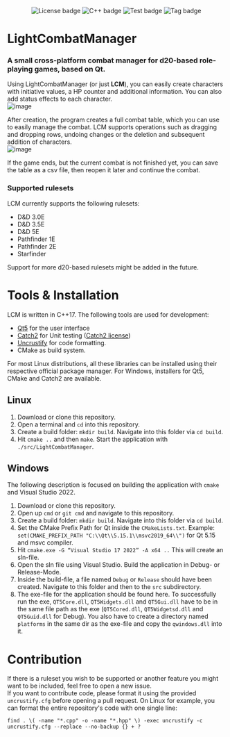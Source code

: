 <div align="center">

   ![License badge](https://img.shields.io/badge/License-MIT-blue.svg)
   ![C++ badge](https://img.shields.io/badge/C++-17-blue.svg)
   ![Test badge](https://img.shields.io/badge/tests-passing-green.svg)
   ![Tag badge](https://img.shields.io/badge/Release-v1.9.1-blue.svg)

</div>

# LightCombatManager

### A small  cross-platform combat manager for d20-based role-playing games, based on Qt.

Using LightCombatManager (or  just **LCM**), you can easily create characters with initiative values, a HP counter and additional information. You can also add status effects to each character.\
![image](https://user-images.githubusercontent.com/15110943/221289829-77cfe413-9cf5-4e2c-90f3-2c5af763a4dc.png)

After creation, the program creates a full combat table, which you can use to easily manage the combat. LCM supports operations such as dragging and dropping rows, undoing changes or the deletion and subsequent addition of characters.\
![image](https://user-images.githubusercontent.com/15110943/221291366-8e871881-9487-421d-844c-9012130fb71e.png)

If the game ends, but the current combat is not finished yet, you can save the table as a csv file, then reopen it later and continue the combat.

### Supported rulesets

LCM currently supports the following rulesets:
* D&D 3.0E
* D&D 3.5E
* D&D 5E
* Pathfinder 1E
* Pathfinder 2E
* Starfinder

Support for more d20-based rulesets might be added in the future.

# Tools & Installation
LCM is written in C++17. The following tools are used for development:
* [Qt5](https://www.qt.io/) for the user interface
* [Catch2](https://github.com/catchorg/Catch2) for Unit testing ([Catch2 license](https://github.com/catchorg/Catch2/blob/devel/LICENSE.txt))
* [Uncrustify](https://github.com/uncrustify/uncrustify) for code formatting.
* CMake as build system.

For most Linux distributions, all these libraries can be installed using their respective official package manager. For Windows, installers for Qt5, CMake and Catch2 are available.

## Linux

1. Download or clone this repository.
2. Open a terminal and `cd` into this repository.
3. Create a build folder: `mkdir build`. Navigate into this folder via `cd build`.
4. Hit `cmake ..` and then `make`. Start the application with `./src/LightCombatManager`.

## Windows

The following description is focused on building the application with `cmake` and Visual Studio 2022.

1. Download or clone this repository.
2. Open up `cmd` or `git cmd` and navigate to this repository. 
3. Create a build folder: `mkdir build`. Navigate into this folder via `cd build`.
4. Set the CMake Prefix Path for Qt inside the `CMakeLists.txt`. Example: `set(CMAKE_PREFIX_PATH "C:\\Qt\\5.15.1\\msvc2019_64\\")` for Qt 5.15 and msvc compiler.
5. Hit `cmake.exe -G “Visual Studio 17 2022” -A x64 ..` This will create an sln-file. 
6. Open the sln file using Visual Studio. Build the application in Debug- or Release-Mode.
7. Inside the build-file, a file named `Debug` or `Release` should have been created. Navigate to this folder and then to the `src` subdirectory.
8. The exe-file for the application should be found here. To successfully run the exe, `QT5Core.dll`, `QT5Widgets.dll` and `QT5Gui.dll` 
   have to be in the same file path as the exe (`QT5Cored.dll`, `QT5Widgetsd.dll` and `QT5Guid.dll` for Debug). You also have to create a directory named
   `platforms` in the same dir as the exe-file and copy the `qwindows.dll` into it. 
   
# Contribution

If there is a ruleset you wish to be supported or another feature you might want to be included, feel free to open a new issue.\
If you want to contribute code, please format it using the provided `uncrustify.cfg` before opening a pull request. On Linux for example, you can format the entire repository's code with one single line:
```
find . \( -name "*.cpp" -o -name "*.hpp" \) -exec uncrustify -c uncrustify.cfg --replace --no-backup {} + ?

